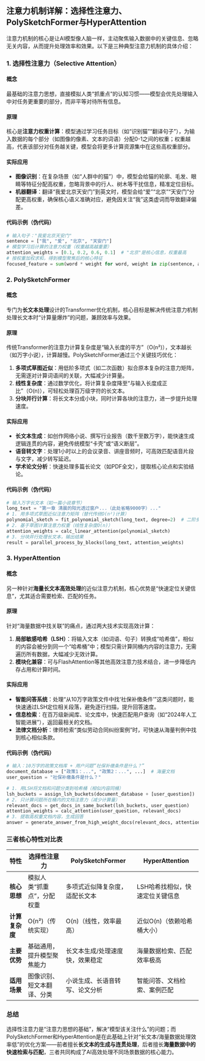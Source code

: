 ## 注意力机制详解：选择性注意力、PolySketchFormer与HyperAttention
注意力机制的核心是让AI模型像人脑一样，主动聚焦输入数据中的关键信息、忽略无关内容，从而提升处理效率和效果。以下是三种典型注意力机制的具体介绍：


### 1. 选择性注意力（Selective Attention）
#### 概念
最基础的注意力思想，直接模拟人类“抓重点”的认知习惯——模型会优先处理输入中对任务更重要的部分，而非平等对待所有信息。

#### 原理
核心是**注意力权重计算**：模型通过学习任务目标（如“识别猫”“翻译句子”），为输入数据的每个部分（如图像的像素、文本的词语）分配0-1之间的权重；权重越高，代表该部分对任务越关键，模型会将更多计算资源集中在这些高权重部分。

#### 实际应用
- **图像识别**：在复杂场景（如“人群中的猫”）中，模型会给猫的轮廓、毛发、眼睛等特征分配高权重，忽略背景中的行人、树木等干扰信息，精准定位目标。
- **机器翻译**：翻译“我爱北京天安门”到英文时，模型会给“爱”“北京”“天安门”分配更高权重，确保核心语义准确对应，避免因关注“我”这类虚词而导致翻译偏差。

#### 代码示例（伪代码）
```python
# 输入句子："我爱北京天安门"
sentence = ["我", "爱", "北京", "天安门"]
# 模型学习后计算的注意力权重（权重越高越重要）
attention_weights = [0.1, 0.2, 0.6, 0.1]  # "北京"是核心信息，权重最高
# 按权重加权求和，得到模型聚焦后的核心特征
focused_feature = sum(word * weight for word, weight in zip(sentence, attention_weights))
```


### 2. PolySketchFormer
#### 概念
专门为**长文本处理**设计的Transformer优化机制，核心目标是解决传统注意力机制处理长文本时“计算量爆炸”的问题，兼顾效率与效果。

#### 原理
传统Transformer的注意力计算复杂度是“输入长度的平方”（O(n²)），文本越长（如万字小说），计算越慢。PolySketchFormer通过三个关键技巧优化：
1. **多项式草图近似**：用低阶多项式（如二次函数）拟合原本复杂的注意力矩阵，无需逐对计算词语间的关联，大幅减少计算量。
2. **线性复杂度**：通过数学优化，将计算复杂度降至“与输入长度成正比”（O(n)），可轻松处理百万级字符的长文本。
3. **分块并行计算**：将长文本分成小块，同时计算各块的注意力，进一步提升处理速度。

#### 实际应用
- **长文本生成**：如创作网络小说、撰写行业报告（数千至数万字），能快速生成逻辑连贯的内容，避免传统模型“卡壳”或“语义断层”。
- **语音转文字**：处理1小时以上的会议录音、讲座音频时，可高效匹配语音片段与文字，减少转写延迟。
- **学术论文分析**：快速处理多篇长论文（如PDF全文），提取核心论点和实验结论。

#### 代码示例（伪代码）
```python
# 输入万字长文本（如一篇小说章节）
long_text = "第一章 清晨的阳光透过窗户...（此处省略9000字）..."
# 1. 用多项式草图近似注意力矩阵（替代传统O(n²)计算）
polynomial_sketch = fit_polynomial_sketch(long_text, degree=2)  # 二阶多项式拟合
# 2. 基于草图计算注意力权重（线性复杂度O(n)）
attention_weights = calc_linear_attention(polynomial_sketch)
# 3. 分块并行处理长文本，输出结果
result = parallel_process_by_blocks(long_text, attention_weights)
```


### 3. HyperAttention
#### 概念
另一种针对**海量长文本高效处理**的近似注意力机制，核心优势是“快速定位关键信息”，尤其适合需要检索、匹配的任务。

#### 原理
针对“海量数据中找关联”的痛点，通过两大技术实现高效计算：
1. **局部敏感哈希（LSH）**：将输入文本（如词语、句子）转换成“哈希值”，相似的内容会被分到同一个“哈希桶”中；模型只需计算同桶内内容的注意力，无需遍历所有数据，大幅减少无效计算。
2. **模块化兼容**：可与FlashAttention等其他高效注意力技术结合，进一步降低内存占用和计算时间。

#### 实际应用
- **智能问答系统**：处理“从10万字政策文件中找‘社保补缴条件’”这类问题时，能快速通过LSH定位相关段落，避免逐行扫描，提升回答速度。
- **信息检索**：在百万级新闻库、论文库中，快速匹配用户查询（如“2024年人工智能进展”），返回最相关的文档。
- **法律文档分析**：律师检索“类似劳动合同纠纷案例”时，可快速从海量判例中找到核心相似条款。

#### 代码示例（伪代码）
```python
# 输入：10万字的政策文档库 + 用户问题“社保补缴条件是什么？”
document_database = ["政策1：...", "政策2：...", ...]  # 海量文档
user_question = "社保补缴条件是什么？"

# 1. 用LSH将文档和问题分类到哈希桶（相似内容同桶）
lsh_buckets = assign_lsh_buckets(document_database + [user_question])
# 2. 只计算问题所在桶内的文档注意力（减少计算量）
relevant_docs = get_docs_in_same_bucket(lsh_buckets, user_question)
attention_weights = calc_attention(user_question, relevant_docs)
# 3. 提取高权重文档内容，生成回答
answer = generate_answer_from_high_weight_docs(relevant_docs, attention_weights)
```


### 三者核心特性对比表
| 特性         | 选择性注意力                | PolySketchFormer                | HyperAttention                  |
|--------------|-----------------------------|---------------------------------|---------------------------------|
| **核心思想** | 模拟人类“抓重点”，分配权重  | 多项式近似降复杂度，适配长文本  | LSH哈希找相似，快速定位关键信息|
| **计算复杂度** | O(n²)（传统实现）           | O(n)（线性，效率最高）          | 近似O(n)（依赖哈希桶大小）      |
| **主要优势** | 基础通用，提升模型聚焦能力  | 长文本生成/处理速度快，效果稳定 | 海量数据检索、匹配效率极高      |
| **适用场景** | 图像识别、短文本翻译、分类  | 小说生成、长语音转写、论文分析  | 智能问答、文档检索、案例匹配    |


### 总结
选择性注意力是“注意力思想的基础”，解决“模型该关注什么”的问题；而PolySketchFormer和HyperAttention是在此基础上针对“长文本/海量数据处理效率低”的优化方案——前者擅长**长文本的生成与连贯处理**，后者擅长**海量数据中的快速检索与匹配**，三者共同构成了AI高效处理不同场景数据的核心能力。